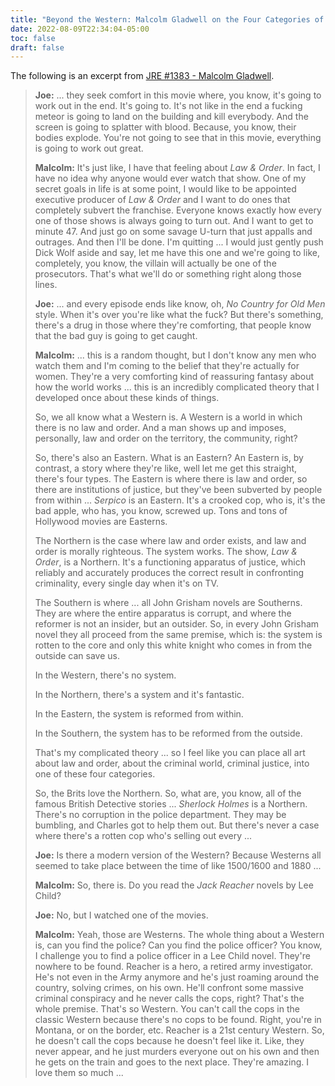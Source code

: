 ```yaml
---
title: "Beyond the Western: Malcolm Gladwell on the Four Categories of Law and Order Art"
date: 2022-08-09T22:34:04-05:00
toc: false
draft: false
---
```


The following is an excerpt from [JRE #1383 - Malcolm Gladwell](https://open.spotify.com/episode/2YXIDPs07hoBtyJjYwm6pN).

<!--more-->
>
> **Joe:** ... they seek comfort in this movie where, you know, it's going to work out in the end. It's going to. It's not like in the end a fucking meteor is going to land on the building and kill everybody.
> And the screen is going to splatter with blood. Because, you know, their bodies explode. You're not going to see that in this movie, everything is going to work out great.
>
> **Malcolm:** It's just like, I have that feeling about _Law & Order_. In fact, I have no idea why anyone would ever watch that show. One of my secret goals in life is at some point, I would like to be appointed executive producer of _Law & Order_ and I want to do ones that completely subvert the franchise. Everyone knows exactly how every one of those shows is always going to turn out. And I want to get to minute 47. And just go on some savage U-turn that just appalls and outrages. And then I'll be done. I'm quitting ... I would just gently push Dick Wolf aside and say, let me have this one and we're going to like, completely, you know, the villain will actually be one of the prosecutors. That's what we'll do or something right along those lines.
>
> **Joe:** ... and every episode ends like know, oh, _No Country for Old Men_ style. When it's over you're like what the fuck? But there's something, there's a drug in those where they're comforting, that people know that the bad guy is going to get caught.
>
> **Malcolm:** ... this is a random thought, but I don't know any men who watch them and I'm coming to the belief that they're actually for women. They're a very comforting kind of reassuring fantasy about how the world works ... this is an incredibly complicated theory that I developed once about these kinds of things.
>
> So, we all know what a Western is. A Western is a world in which there is no law and order. And a man shows up and imposes, personally, law and order on the territory, the community, right?
>
> So, there's also an Eastern. What is an Eastern? An Eastern is, by contrast, a story where they're like, well let me get this straight, there's four types. The Eastern is where there is law and order, so there are institutions of justice, but they've been subverted by people from within ... _Serpico_ is an Eastern. It's a crooked cop, who is, it's the bad apple, who has, you know, screwed up. Tons and tons of Hollywood movies are Easterns.
>
> The Northern is the case where law and order exists, and law and order is morally righteous. The system works. The show, _Law & Order_, is a Northern. It's a functioning apparatus of justice, which reliably and accurately produces the correct result in confronting criminality, every single day when it's on TV.
>
> The Southern is where ... all John Grisham novels are Southerns. They are where the entire apparatus is corrupt, and where the reformer is not an insider, but an outsider. So, in every John Grisham novel they all proceed from the same premise, which is: the system is rotten to the core and only this white knight who comes in from the outside can save us.
>
> In the Western, there's no system.
>
> In the Northern, there's a system and it's fantastic.
>
> In the Eastern, the system is reformed from within.
>
> In the Southern, the system has to be reformed from the outside.
>
> That's my complicated theory ... so I feel like you can place all art about law and order, about the criminal world, criminal justice, into one of these four categories.
>
> So, the Brits love the Northern. So, what are, you know, all of the famous British Detective stories ... _Sherlock Holmes_ is a Northern. There's no corruption in the police department. They may be bumbling, and Charles got to help them out. But there's never a case where there's a rotten cop who's selling out every ...
>
> **Joe:** Is there a modern version of the Western? Because Westerns all seemed to take place between the time of like 1500/1600 and 1880 ...
>
> **Malcolm:** So, there is. Do you read the _Jack Reacher_ novels by Lee Child?
>
> **Joe:** No, but I watched one of the movies.
>
> **Malcolm:** Yeah, those are Westerns. The whole thing about a Western is, can you find the police? Can you find the police officer? You know, I challenge you to find a police officer in a Lee Child novel. They're nowhere to be found. Reacher is a hero, a retired army investigator. He's not even in the Army anymore and he's just roaming around the country, solving crimes, on his own. He'll confront some massive criminal conspiracy and he never calls the cops, right? That's the whole premise. That's so Western. You can't call the cops in the classic Western because there's no cops to be found. Right, you're in Montana, or on the border, etc. Reacher is a 21st century Western. So, he doesn't call the cops because he doesn't feel like it. Like, they never appear, and he just murders everyone out on his own and then he gets on the train and goes to the next place. They're amazing. I love them so much ...
